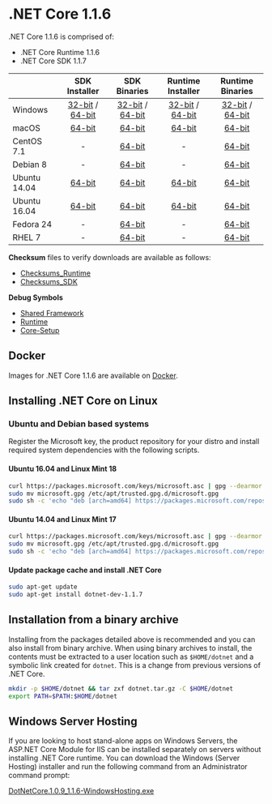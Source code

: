 # .NET Core 1.1.6

.NET Core 1.1.6 is comprised of:

* .NET Core Runtime 1.1.6
* .NET Core SDK 1.1.7

|         | SDK Installer                                         | SDK Binaries                                                         | Runtime Installer                                                  | Runtime Binaries                                                   |
| ------- | :---------------------------------------------------: | :-------------------------------------------------------------------:| :----------------------------------------------------------------: | :----------------------------------------------------------------: |
| Windows                 | [32-bit](https://download.microsoft.com/download/4/E/6/4E64A465-F02E-43AD-9A86-A08A223A82C3/dotnet-dev-win-x86.1.1.7.exe) / [64-bit](https://download.microsoft.com/download/4/E/6/4E64A465-F02E-43AD-9A86-A08A223A82C3/dotnet-dev-win-x64.1.1.7.exe)  | [32-bit](https://download.microsoft.com/download/4/E/6/4E64A465-F02E-43AD-9A86-A08A223A82C3/dotnet-dev-win-x86.1.1.7.zip) / [64-bit](https://download.microsoft.com/download/4/E/6/4E64A465-F02E-43AD-9A86-A08A223A82C3/dotnet-dev-win-x64.1.1.7.zip) | [32-bit](https://download.microsoft.com/download/A/7/E/A7EF2AFF-F77B-4F77-A21B-0F7BD09A4065/dotnet-win-x86.1.1.6.exe) / [64-bit](https://download.microsoft.com/download/A/7/E/A7EF2AFF-F77B-4F77-A21B-0F7BD09A4065/dotnet-win-x64.1.1.6.exe) | [32-bit](https://download.microsoft.com/download/A/7/E/A7EF2AFF-F77B-4F77-A21B-0F7BD09A4065/dotnet-win-x86.1.1.6.zip) / [64-bit](https://download.microsoft.com/download/A/7/E/A7EF2AFF-F77B-4F77-A21B-0F7BD09A4065/dotnet-win-x64.1.1.6.zip) |
| macOS                   | [64-bit](https://download.microsoft.com/download/4/E/6/4E64A465-F02E-43AD-9A86-A08A223A82C3/dotnet-dev-osx-x64.1.1.7.pkg)  | [64-bit](https://download.microsoft.com/download/4/E/6/4E64A465-F02E-43AD-9A86-A08A223A82C3/dotnet-dev-osx-x64.1.1.7.tar.gz)                          | [64-bit](https://download.microsoft.com/download/A/7/E/A7EF2AFF-F77B-4F77-A21B-0F7BD09A4065/dotnet-osx-x64.1.1.6.pkg) | [64-bit](https://download.microsoft.com/download/A/7/E/A7EF2AFF-F77B-4F77-A21B-0F7BD09A4065/dotnet-osx-x64.1.1.6.tar.gz) |
| CentOS 7.1              | -                                                         | [64-bit](https://download.microsoft.com/download/4/E/6/4E64A465-F02E-43AD-9A86-A08A223A82C3/dotnet-dev-centos-x64.1.1.7.tar.gz)                          | - | [64-bit](https://download.microsoft.com/download/A/7/E/A7EF2AFF-F77B-4F77-A21B-0F7BD09A4065/dotnet-centos-x64.1.1.6.tar.gz) |
| Debian 8                | -                                                         | [64-bit](https://download.microsoft.com/download/4/E/6/4E64A465-F02E-43AD-9A86-A08A223A82C3/dotnet-dev-debian-x64.1.1.7.tar.gz)                          | - | [64-bit](https://download.microsoft.com/download/A/7/E/A7EF2AFF-F77B-4F77-A21B-0F7BD09A4065/dotnet-debian-x64.1.1.6.tar.gz) |
| Ubuntu 14.04            |[64-bit](https://download.microsoft.com/download/4/E/6/4E64A465-F02E-43AD-9A86-A08A223A82C3/dotnet-sdk-ubuntu-x64.1.1.7.deb)   | [64-bit](https://download.microsoft.com/download/4/E/6/4E64A465-F02E-43AD-9A86-A08A223A82C3/dotnet-dev-ubuntu-x64.1.1.7.tar.gz)                          |[64-bit](https://download.microsoft.com/download/A/7/E/A7EF2AFF-F77B-4F77-A21B-0F7BD09A4065/dotnet-sharedframework-ubuntu-x64.1.1.6.deb) | [64-bit](https://download.microsoft.com/download/A/7/E/A7EF2AFF-F77B-4F77-A21B-0F7BD09A4065/dotnet-ubuntu-x64.1.1.6.tar.gz) |
| Ubuntu 16.04            |[64-bit](https://download.microsoft.com/download/4/E/6/4E64A465-F02E-43AD-9A86-A08A223A82C3/dotnet-sdk-ubuntu.16.04-x64.1.1.7.deb)   | [64-bit](https://download.microsoft.com/download/4/E/6/4E64A465-F02E-43AD-9A86-A08A223A82C3/dotnet-dev-ubuntu.16.04-x64.1.1.7.tar.gz)                          |[64-bit](https://download.microsoft.com/download/A/7/E/A7EF2AFF-F77B-4F77-A21B-0F7BD09A4065/dotnet-sharedframework-ubuntu.16.04-x64.1.1.6.deb) | [64-bit](https://download.microsoft.com/download/A/7/E/A7EF2AFF-F77B-4F77-A21B-0F7BD09A4065/dotnet-ubuntu.16.04-x64.1.1.6.tar.gz) |
| Fedora 24               | -                                                         | [64-bit](https://download.microsoft.com/download/4/E/6/4E64A465-F02E-43AD-9A86-A08A223A82C3/dotnet-dev-fedora.24-x64.1.1.7.tar.gz)                          | - | [64-bit](https://download.microsoft.com/download/A/7/E/A7EF2AFF-F77B-4F77-A21B-0F7BD09A4065/dotnet-rhel-x64.1.1.6.tar.gz) |
| RHEL 7                  | -                                                         | [64-bit](https://download.microsoft.com/download/4/E/6/4E64A465-F02E-43AD-9A86-A08A223A82C3/dotnet-dev-rhel-x64.1.1.7.tar.gz)                          | - | [64-bit](https://download.microsoft.com/download/A/7/E/A7EF2AFF-F77B-4F77-A21B-0F7BD09A4065/dotnet-rhel-x64.1.1.6.tar.gz) |

**Checksum** files to verify downloads are available as follows:
* [Checksums_Runtime](1.1.6-runtime-sha.txt)
* [Checksums_SDK](1.1.7-sdk-sha.txt)

**Debug Symbols**
* [Shared Framework](https://download.microsoft.com/download/A/7/E/A7EF2AFF-F77B-4F77-A21B-0F7BD09A4065/corefx-1.1.6-symbols.zip)
* [Runtime](https://download.microsoft.com/download/A/7/E/A7EF2AFF-F77B-4F77-A21B-0F7BD09A4065/coreclr-1.1.6-symbols.zip)
* [Core-Setup](https://download.microsoft.com/download/A/7/E/A7EF2AFF-F77B-4F77-A21B-0F7BD09A4065/core-setup-1.1.6-symbols.zip)

## Docker

Images for .NET Core 1.1.6 are available on [Docker](https://hub.docker.com/r/microsoft/dotnet/).

## Installing .NET Core on Linux

### Ubuntu and Debian based systems

Register the Microsoft key, the product repository for your distro and install required system dependencies with the following scripts.

#### Ubuntu 16.04 and Linux Mint 18

```bash
curl https://packages.microsoft.com/keys/microsoft.asc | gpg --dearmor > microsoft.gpg
sudo mv microsoft.gpg /etc/apt/trusted.gpg.d/microsoft.gpg
sudo sh -c 'echo "deb [arch=amd64] https://packages.microsoft.com/repos/microsoft-ubuntu-xenial-prod xenial main" > /etc/apt/sources.list.d/dotnetdev.list'
```

#### Ubuntu 14.04 and Linux Mint 17

```bash
curl https://packages.microsoft.com/keys/microsoft.asc | gpg --dearmor > microsoft.gpg
sudo mv microsoft.gpg /etc/apt/trusted.gpg.d/microsoft.gpg
sudo sh -c 'echo "deb [arch=amd64] https://packages.microsoft.com/repos/microsoft-ubuntu-trusty-prod trusty main" > /etc/apt/sources.list.d/dotnetdev.list'
```

#### Update package cache and install .NET Core

```bash
sudo apt-get update
sudo apt-get install dotnet-dev-1.1.7
```

## Installation from a binary archive

Installing from the packages detailed above is recommended and you can also install from binary archive. When using binary archives to install, the contents must be extracted to a user location such as `$HOME/dotnet` and a symbolic link created for `dotnet`. This is a change from previous versions of .NET Core.

```bash
mkdir -p $HOME/dotnet && tar zxf dotnet.tar.gz -C $HOME/dotnet
export PATH=$PATH:$HOME/dotnet
```

## Windows Server Hosting

If you are looking to host stand-alone apps on Windows Servers, the ASP.NET Core Module for IIS can be installed separately on servers without installing .NET Core runtime. You can download the Windows (Server Hosting) installer and run the following command from an Administrator command prompt:

[DotNetCore.1.0.9_1.1.6-WindowsHosting.exe](https://download.microsoft.com/download/A/7/E/A7EF2AFF-F77B-4F77-A21B-0F7BD09A4065/DotNetCore.1.0.9_1.1.6-WindowsHosting.exe)

